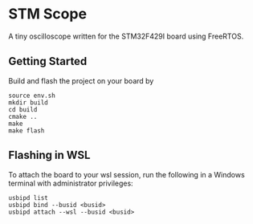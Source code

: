 
# STM Scope

A tiny oscilloscope written for the STM32F429I board using FreeRTOS. 

## Getting Started

Build and flash the project on your board by

```
source env.sh
mkdir build
cd build
cmake ..
make
make flash
```

## Flashing in WSL

To attach the board to your wsl session, run the following in a Windows terminal with administrator privileges: 

```
usbipd list
usbipd bind --busid <busid>
usbipd attach --wsl --busid <busid>
```
